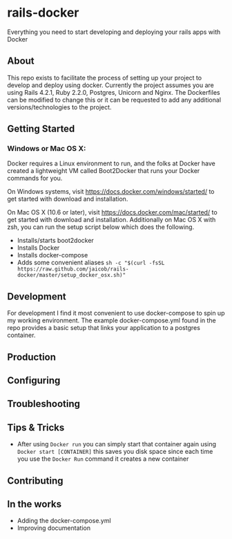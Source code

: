 # rails-docker
Everything you need to start developing and deploying your rails apps with Docker

About
-----
This repo exists to facilitate the process of setting up your project to develop and deploy using docker. Currently the project assumes you are using Rails 4.2.1, Ruby 2.2.0, Postgres, Unicorn and Nginx. The Dockerfiles can be modified to change this or it can be requested to add any additional versions/technologies to the project.

Getting Started
-----

### Windows or Mac OS X:

Docker requires a Linux environment to run, and the folks at Docker have created a lightweight VM called Boot2Docker that runs your Docker commands for you.

On Windows systems, visit https://docs.docker.com/windows/started/ to get started with download and installation.

On Mac OS X (10.6 or later), visit https://docs.docker.com/mac/started/ to get started with download and installation.
Additionally on Mac OS X with zsh, you can run the setup script below which does the following.
- Installs/starts boot2docker
- Installs Docker
- Installs docker-compose
- Adds some convenient aliases
`sh -c "$(curl -fsSL https://raw.github.com/jaicob/rails-docker/master/setup_docker_osx.sh)"`

Development
-----
For development I find it most convenient to use docker-compose to spin up my working environment. The example docker-compose.yml found in the repo provides a basic setup that links your application to a postgres container.

Production
----


Configuring
----

Troubleshooting
----

Tips & Tricks
----
- After using `Docker run` you can simply start that container again using `Docker start [CONTAINER]` this saves you disk space since each time you use the `Docker Run` command it creates a new container

Contributing
-----

In the works
----
- Adding the docker-compose.yml
- Improving documentation


